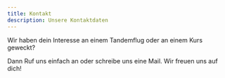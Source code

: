 ```yaml
---
title: Kontakt
description: Unsere Kontaktdaten
---
```


Wir haben dein Interesse an einem Tandemflug oder an einem Kurs geweckt?

Dann Ruf uns einfach an oder schreibe uns eine Mail. Wir freuen uns auf dich!
